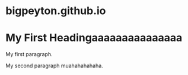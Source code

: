 # bigpeyton.github.io
<html>
  <head>
    <script>
      document.write(document.lastModified)
    </script>
  </head>
  <body>
    <h1>
      My First Headingaaaaaaaaaaaaaaa
    </h1>
    <p>
      My first paragraph.
    </p>
    <p>
      My second paragraph muahahahahaha.
    </p>
  </body>
</html>

